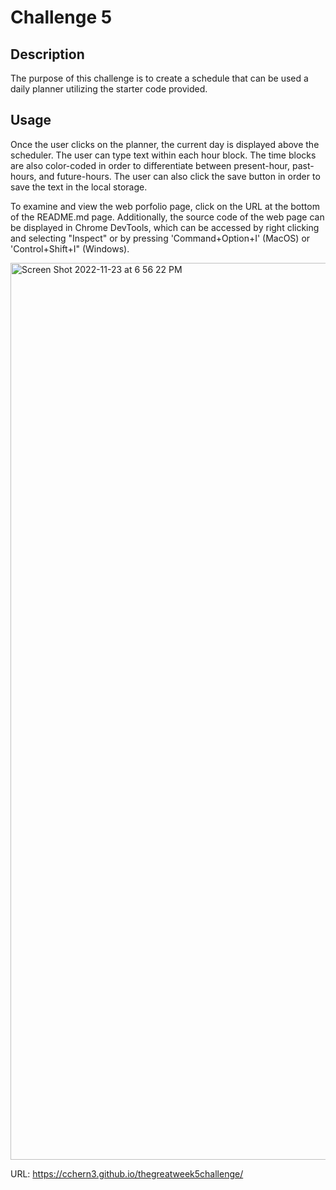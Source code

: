 # Challenge 5

## Description
The purpose of this challenge is to create a schedule that can be used a daily planner utilizing the starter code provided.

## Usage
Once the user clicks on the planner, the current day is displayed above the scheduler. The user can type text within each hour block. The time blocks are also color-coded in order to differentiate between present-hour, past-hours, and future-hours.
The user can also click the save button in order to save the text in the local storage.

To examine and view the web porfolio page, click on the URL at the bottom of the README.md page. Additionally, the source code of the web page can be displayed in Chrome DevTools, which can be accessed by right clicking and selecting "Inspect" or by pressing 'Command+Option+I' (MacOS) or 'Control+Shift+I" (Windows).

<img width="1435" alt="Screen Shot 2022-11-23 at 6 56 22 PM" src="https://user-images.githubusercontent.com/25966179/203665894-0594f84d-034d-40c5-8478-77596e49bcb8.png">

URL: https://cchern3.github.io/thegreatweek5challenge/
